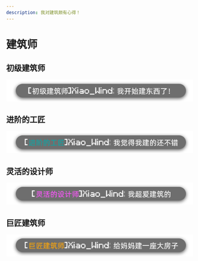 ```yaml
---
description: 我对建筑颇有心得！
---
```


# 建筑师

## 初级建筑师

![](../../.gitbook/assets/build1.png)

## 进阶的工匠

![](../../.gitbook/assets/build2.png)

## 灵活的设计师

![](../../.gitbook/assets/build3.png)

## 巨匠建筑师

![](../../.gitbook/assets/build4.png)

